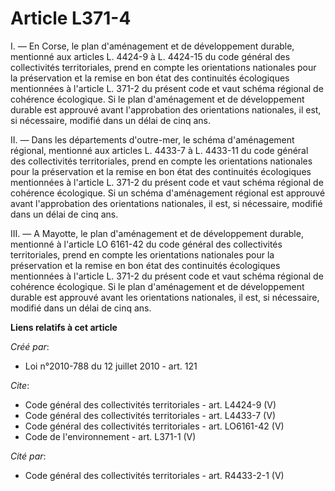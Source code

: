 # Article L371-4

I. ― En Corse, le plan d'aménagement et de développement durable, mentionné aux articles L. 4424-9 à L. 4424-15 du code
général des collectivités territoriales, prend en compte les orientations nationales pour la préservation et la remise en bon
état des continuités écologiques mentionnées à l'article L. 371-2 du présent code et vaut schéma régional de cohérence
écologique. Si le plan d'aménagement et de développement durable est approuvé avant l'approbation des orientations
nationales, il est, si nécessaire, modifié dans un délai de cinq ans. 

II. ― Dans les départements d'outre-mer, le schéma d'aménagement régional, mentionné aux articles L. 4433-7 à L. 4433-11 du
code général des collectivités territoriales, prend en compte les orientations nationales pour la préservation et la remise
en bon état des continuités écologiques mentionnées à l'article L. 371-2 du présent code et vaut schéma régional de cohérence
écologique. Si un schéma d'aménagement régional est approuvé avant l'approbation des orientations nationales, il est, si
nécessaire, modifié dans un délai de cinq ans. 

III. ― A Mayotte, le plan d'aménagement et de développement durable, mentionné à l'article LO 6161-42 du code général des
collectivités territoriales, prend en compte les orientations nationales pour la préservation et la remise en bon état des
continuités écologiques mentionnées à l'article L. 371-2 du présent code et vaut schéma régional de cohérence écologique. Si
le plan d'aménagement et de développement durable est approuvé avant les orientations nationales, il est, si nécessaire,
modifié dans un délai de cinq ans.

**Liens relatifs à cet article**

_Créé par_:

  - Loi n°2010-788 du 12 juillet 2010 - art. 121

_Cite_:

  - Code général des collectivités territoriales - art. L4424-9 (V)
  - Code général des collectivités territoriales - art. L4433-7 (V)
  - Code général des collectivités territoriales - art. LO6161-42 (V)
  - Code de l'environnement - art. L371-1 (V)

_Cité par_:

  - Code général des collectivités territoriales - art. R4433-2-1 (V)
